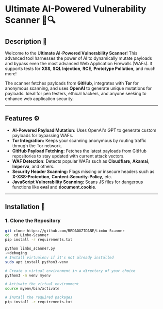 # **Ultimate AI-Powered Vulnerability Scanner** 🚀🔍

## **Description** 🌟
Welcome to the **Ultimate AI-Powered Vulnerability Scanner**! This advanced tool harnesses the power of AI to dynamically mutate payloads and bypass even the most advanced Web Application Firewalls (WAFs). It supports tests for **XSS**, **SQL Injection**, **RCE**, **Prototype Pollution**, and much more!

The scanner fetches payloads from **GitHub**, integrates with **Tor** for anonymous scanning, and uses **OpenAI** to generate unique mutations for payloads. Ideal for pen testers, ethical hackers, and anyone seeking to enhance web application security.

---

## **Features** ⚙️
- **AI-Powered Payload Mutation:** Uses OpenAI's GPT to generate custom payloads for bypassing WAFs.
- **Tor Integration:** Keeps your scanning anonymous by routing traffic through the Tor network.
- **GitHub Payload Fetching:** Fetches the latest payloads from GitHub repositories to stay updated with current attack vectors.
- **WAF Detection:** Detects popular WAFs such as **Cloudflare**, **Akamai**, **Imperva**, and others.
- **Security Header Scanning:** Flags missing or insecure headers such as **X-XSS-Protection**, **Content-Security-Policy**, etc.
- **JavaScript Vulnerability Scanning:** Scans JS files for dangerous functions like **eval** and **document.cookie**.

---

## **Installation** 🔧

### 1. Clone the Repository

```bash
git clone https://github.com/REDAOUZIDANE/Limbo-Scanner
cd  cd Limbo-Scanner
pip install -r requirements.txt

python limbo_scanner.py
->debuging
# Install virtualenv if it's not already installed
sudo apt install python3-venv

# Create a virtual environment in a directory of your choice
python3 -m venv myenv

# Activate the virtual environment
source myenv/bin/activate

# Install the required packages
pip install -r requirements.txt

